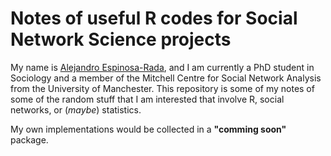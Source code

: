 # Notes of useful R codes for Social Network Science projects

My name is [Alejandro Espinosa-Rada](https://www.research.manchester.ac.uk/portal/en/researchers/alejandro-espinosa(4ed72800-e02b-47a8-a958-640b6a07f563).html), and I am currently a PhD student in Sociology and a member of the Mitchell Centre for Social Network Analysis from the University of Manchester. This repository is some of my notes of some of the random stuff that I am interested that involve R, social networks, or (*maybe*) statistics.

My own implementations would be collected in a **"comming soon"** package.    


